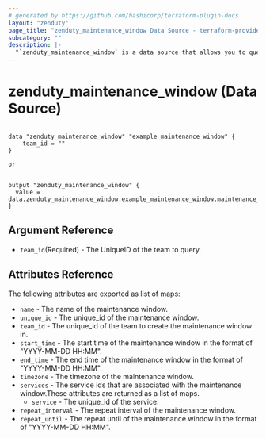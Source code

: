 ```yaml
---
# generated by https://github.com/hashicorp/terraform-plugin-docs
layout: "zenduty"
page_title: "zenduty_maintenance_window Data Source - terraform-provider-zenduty"
subcategory: ""
description: |- 
  "`zenduty_maintenance_window` is a data source that allows you to query Zenduty maintenance windows." 
---
```


# zenduty_maintenance_window (Data Source)

```hcl 

data "zenduty_maintenance_window" "example_maintenance_window" {
    team_id = ""
}

```

`or`


```hcl

output "zenduty_maintenance_window" { 
  value = data.zenduty_maintenance_window.example_maintenance_window.maintenance_windows
}

```



## Argument Reference
* `team_id`(Required) - The UniqueID of the team to query.


## Attributes Reference

The following attributes are exported as list of maps:


* `name` -  The name of the maintenance window.
* `unique_id` - The unique_id of the maintenance window.
* `team_id` - The unique_id of the team to create the maintenance window in.
* `start_time` - The start time of the maintenance window in the format of "YYYY-MM-DD HH:MM".
* `end_time` -  The end time of the maintenance window in the format of "YYYY-MM-DD HH:MM".
* `timezone` -  The timezone of the maintenance window.
* `services` -  The service ids that are associated with the maintenance window.These attributes  are returned as a list of maps.
    * `service` - The unique_id of the service.
* `repeat_interval` -  The repeat interval of the maintenance window.
* `repeat_until` -  The repeat until of the maintenance window in the format of "YYYY-MM-DD HH:MM".





